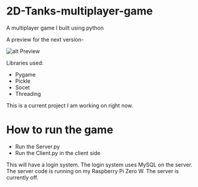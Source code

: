 # 2D-Tanks-multiplayer-game
A multiplayer game I built using python

A preview for the next version-

![alt Preview](https://i.ibb.co/R0qnjwH/preview-img.jpg)

Libraries used:
- Pygame
- Pickle
- Socet
- Threading

This is a current project I am working on right now.

# How to run the game
- Run the Server.py
- Run the Client.py in the client side

This will have a login system. The login system uses MySQL
on the server.
The server code is running on my Raspberry Pi Zero W.
The server is currently off.
